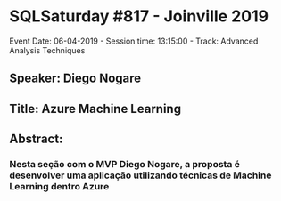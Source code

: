 # SQLSaturday #817 - Joinville 2019
Event Date: 06-04-2019 - Session time: 13:15:00 - Track: Advanced Analysis Techniques
## Speaker: Diego Nogare
## Title: Azure Machine Learning
## Abstract:
### Nesta seção com o MVP Diego Nogare, a proposta é desenvolver uma aplicação utilizando técnicas de Machine Learning dentro Azure
